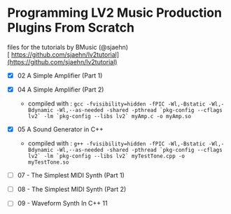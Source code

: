# Programming LV2 Music Production Plugins From Scratch

files for the tutorials by BMusic (@sjaehn)  
[
https://github.com/sjaehn/lv2tutorial](https://github.com/sjaehn/lv2tutorial)

- [x] 02 A Simple Amplifier (Part 1)
- [x] 04 A Simple Amplifier (Part 2)
  - compiled with : ```gcc -fvisibility=hidden -fPIC -Wl,-Bstatic -Wl,-Bdynamic -Wl,--as-needed -shared -pthread `pkg-config --cflags lv2` -lm `pkg-config --libs lv2` myAmp.c -o myAmp.so```
- [x] 05 A Sound Generator in C++
  - compiled with : ```g++ -fvisibility=hidden -fPIC -Wl,-Bstatic -Wl,-Bdynamic -Wl,--as-needed -shared -pthread `pkg-config --cflags lv2` -lm `pkg-config --libs lv2` myTestTone.cpp -o myTestTone.so```
- [ ] 07 - The Simplest MIDI Synth (Part 1)
- [ ] 08 - The Simplest MIDI Synth (Part 2)
- [ ] 09 - Waveform Synth In C++ 11
  